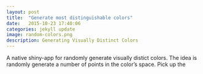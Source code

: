 ```yaml
---
layout: post
title:  "Generate most distinguishable colors"
date:   2015-10-23 17:40:06
categories: jekyll update
image: random-colors.png
description: Generating Visually Distinct Colors
---
```

A native shiny-app for randomly generate visually distict colors. The idea is randomly generate a number of points in the color’s space. Pick up the 
